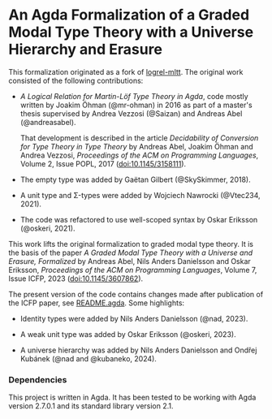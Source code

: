 # An Agda Formalization of a Graded Modal Type Theory with a Universe Hierarchy and Erasure

This formalization originated as a fork of [logrel-mltt](https://github.com/mr-ohman/logrel-mltt).
The original work consisted of the following contributions:

- _A Logical Relation for Martin-Löf Type Theory in Agda_, code mostly
  written by Joakim Öhman (@mr-ohman) in 2016 as part of a master's
  thesis supervised by Andrea Vezzosi (@Saizan) and Andreas Abel
  (@andreasabel).

  That development is described in the article _Decidability of
  Conversion for Type Theory in Type Theory_ by Andreas Abel, Joakim
  Öhman and Andrea Vezzosi, _Proceedings of the ACM on Programming
  Languages_, Volume 2, Issue POPL, 2017
  ([doi:10.1145/3158111](https://doi.org/10.1145/3158111)).

- The empty type was added by Gaëtan Gilbert (@SkySkimmer, 2018).

- A unit type and Σ-types were added by Wojciech Nawrocki (@Vtec234, 2021).

- The code was refactored to use well-scoped syntax by Oskar Eriksson (@oskeri, 2021).

This work lifts the original formalization to graded modal type
theory. It is the basis of the paper _A Graded Modal Type Theory with
a Universe and Erasure, Formalized_ by Andreas Abel, Nils Anders
Danielsson and Oskar Eriksson, _Proceedings of the ACM on Programming
Languages_, Volume 7, Issue ICFP, 2023
([doi:10.1145/3607862](https://doi.org/10.1145/3607862)).

The present version of the code contains changes made after
publication of the ICFP paper, see [README.agda](README.agda). Some
highlights:

- Identity types were added by Nils Anders Danielsson (@nad, 2023).

- A weak unit type was added by Oskar Eriksson (@oskeri, 2023).

- A universe hierarchy was added by Nils Anders Danielsson and Ondřej
  Kubánek (@nad and @kubaneko, 2024).

### Dependencies ###

This project is written in Agda. It has been tested to be working with
Agda version 2.7.0.1 and its standard library version 2.1.
